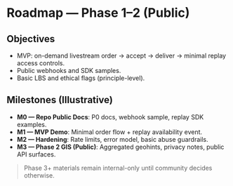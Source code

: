 # Roadmap — Phase 1–2 (Public)

## Objectives
- MVP: on-demand livestream order → accept → deliver → minimal replay access controls.
- Public webhooks and SDK samples.
- Basic LBS and ethical flags (principle-level).

## Milestones (Illustrative)
- **M0 — Repo Public Docs**: P0 docs, webhook sample, replay SDK examples.
- **M1 — MVP Demo**: Minimal order flow + replay availability event.
- **M2 — Hardening**: Rate limits, error model, basic abuse guardrails.
- **M3 — Phase 2 GIS (Public)**: Aggregated geohints, privacy notes, public API surfaces.

> Phase 3+ materials remain internal-only until community decides otherwise.
